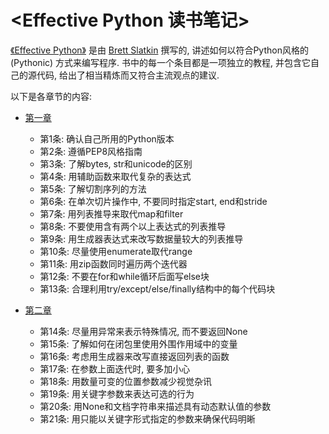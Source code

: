 # <Effective Python 读书笔记> #

[《Effective Python》](https://book.douban.com/subject/26312313/) 是由 [Brett Slatkin](https://github.com/bslatkin)  撰写的, 讲述如何以符合Python风格的 (Pythonic) 方式来编写程序. 
书中的每一个条目都是一项独立的教程, 并包含它自己的源代码, 给出了相当精炼而又符合主流观点的建议.

以下是各章节的内容:

- [第一章](https://github.com/lsytj0413/practice/blob/master/python/EffectivePython/chapter01.md)

    - 第1条: 确认自己所用的Python版本
    - 第2条: 遵循PEP8风格指南
    - 第3条: 了解bytes, str和unicode的区别
    - 第4条: 用辅助函数来取代复杂的表达式
    - 第5条: 了解切割序列的方法
    - 第6条: 在单次切片操作中, 不要同时指定start, end和stride
    - 第7条: 用列表推导来取代map和filter
    - 第8条: 不要使用含有两个以上表达式的列表推导
    - 第9条: 用生成器表达式来改写数据量较大的列表推导
    - 第10条: 尽量使用enumerate取代range
    - 第11条: 用zip函数同时遍历两个迭代器
    - 第12条: 不要在for和while循环后面写else块
    - 第13条: 合理利用try/except/else/finally结构中的每个代码块

- [第二章](https://github.com/lsytj0413/practice/blob/master/python/EffectivePython/chapter02.md)

    - 第14条: 尽量用异常来表示特殊情况, 而不要返回None
    - 第15条: 了解如何在闭包里使用外围作用域中的变量
    - 第16条: 考虑用生成器来改写直接返回列表的函数
    - 第17条: 在参数上面迭代时, 要多加小心
    - 第18条: 用数量可变的位置参数减少视觉杂讯
    - 第19条: 用关键字参数来表达可选的行为
    - 第20条: 用None和文档字符串来描述具有动态默认值的参数
    - 第21条: 用只能以关键字形式指定的参数来确保代码明晰
